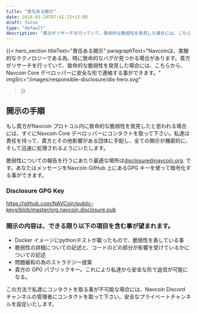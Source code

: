 ```yaml
---
title: "責任ある開示"
date: 2018-03-20T07:41:22+13:00
draft: false
type: "default"
description: "貴方がリサーチを行っていて、致命的な脆弱性を発見した場合には、こちらから、Navcoin Core デベロッパーに安全な形で連絡する事ができます。"
---
```

{{< hero_section
titleText="責任ある開示"
paragraphText="Navcoinは、実験的なテクノロジーである為、時に致命的なバグが見つかる場合があります。貴方がリサーチを行っていて、致命的な脆弱性を発見した場合には、こちらから、Navcoin Core デベロッパーに安全な形で連絡する事ができます。"
imgSrc="/images/responsible-disclosure/dis-hero.svg"
>}}


<div class="grey">
    <div class="article">
        <h2 class="article-title">
            開示の手順
        </h2>
        <p>もし貴方がNavcoin プロトコル内に致命的な脆弱性を発見したと思われる場合には、すぐにNavcoin Core デベロッパーにコンタクトを取って下さい。私達は責任を持って、貴方とその他影響がある団体に手配し、全ての開示が機密的に、そして迅速に処理されるようにいたします。</p>
        <p>脆弱性についての報告を行うにあたり最適な場所は<a href="#">disclosure@navcoin.org</a>. です。あなたはメッセージをNavcoin GitHub 上にあるGPG キーを使って暗号化する事ができます。</p>
        <h3 class="article-sml-title">Disclosure GPG Key</h3>
        <p>
            <a href="https://github.com/NAVCoin/public-keys/blob/master/org.navcoin.disclosure.pub" target="_blank" rel="nofollow noopener noreferrer">
                https://github.com/NAVCoin/public-keys/blob/master/org.navcoin.disclosure.pub
            </a>
        </p>
        <h3>開示の内容は、できる限り以下の項目を含む事が望まれます。</h3>
        <ul>
            <li>Docker イメージにpythonテストが載ったもので、脆弱性を表している事</li>
            <li>脆弱性の詳細についての記述と、コードのどの部分が影響を受けているかについての記述</li>
            <li>問題緩和の為のストラテジー提案</li>
            <li>貴方の GPG パブリックキー。これにより私達から安全な形で返信が可能になる。</li>
        </ul>
        <p>この方法で私達にコンタクトを取る事が不可能な場合には、Navcoin Discord チャンネルの管理者にコンタクトを取って下さい。安全なプライベートチャンネルを設定いたします。</p>
    </div>
</div>

<style>

</style>
